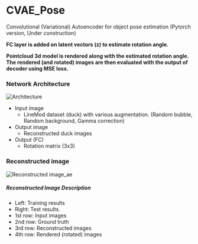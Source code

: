 # CVAE_Pose
Convolutional (Variational) Autoencoder for object pose estimation (Pytorch version, Under construction)

**FC layer is added on latent vectors (z) to estimate rotation angle.**

**Pointcloud 3d model is rendered along with the estimated rotation angle. The rendered (and rotated) images are then evaluated with the output of decoder using MSE loss.**

### Network Architecture
![Architecture](https://github.com/peytonhong/CVAE_Pose/blob/rendering/docs/structure(rendering).png)

* Input image
  * LineMod dataset (duck) with various augmentation. (Random bubble, Random background, Gamma correction)
* Output image
  * Reconstructed duck images
* Output (FC)
  * Rotation matrix (3x3)

### Reconstructed image
![Reconstructed image_ae](https://github.com/peytonhong/CVAE_Pose/blob/rendering/docs/image_at_epoch_0030(modified).png)
##### Reconstructed Image Description
* Left: Training results
* Right: Test results.
* 1st row: Input images
* 2nd row: Ground truth
* 3rd row: Reconstructed images
* 4th row: Rendered (rotated) images
